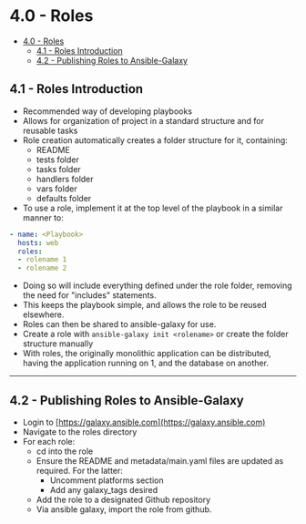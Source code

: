 # 4.0 - Roles

- [4.0 - Roles](#40---roles)
  - [4.1 - Roles Introduction](#41---roles-introduction)
  - [4.2 - Publishing Roles to Ansible-Galaxy](#42---publishing-roles-to-ansible-galaxy)

## 4.1 - Roles Introduction

- Recommended way of developing playbooks
- Allows for organization of project in a standard structure and for reusable tasks
- Role creation automatically creates a folder structure for it, containing:
  - README
  - tests folder
  - tasks folder
  - handlers folder
  - vars folder
  - defaults folder
- To use a role, implement it at the top level of the playbook in a similar manner to:

```yaml
- name: <Playbook>
  hosts: web
  roles:
  - rolename 1
  - rolename 2
```

- Doing so will include everything defined under the role folder, removing the need for "includes" statements.
- This keeps the playbook simple, and allows the role to be reused elsewhere.
- Roles can then be shared to ansible-galaxy for use.
- Create a role with `ansible-galaxy init <rolename>`  or create the folder structure manually
- With roles, the originally monolithic application can be distributed, having the application running on 1, and the database on another.

---

## 4.2 - Publishing Roles to Ansible-Galaxy

- Login to [https://galaxy.ansible.com](https://galaxy.ansible.com)
- Navigate to the roles directory
- For each role:
  - cd into the role
  - Ensure the README and metadata/main.yaml files are updated as required. For the latter:
    - Uncomment platforms section
    - Add any galaxy_tags desired
  - Add the role to a designated Github repository
  - Via ansible galaxy, import the role from github.
